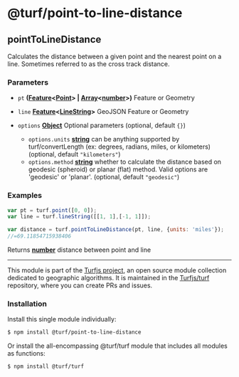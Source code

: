 # @turf/point-to-line-distance

<!-- Generated by documentation.js. Update this documentation by updating the source code. -->

## pointToLineDistance

Calculates the distance between a given point and the nearest point on a
line. Sometimes referred to as the cross track distance.

### Parameters

*   `pt` **([Feature][1]<[Point][2]> | [Array][3]<[number][4]>)** Feature or Geometry
*   `line` **[Feature][1]<[LineString][5]>** GeoJSON Feature or Geometry
*   `options` **[Object][6]** Optional parameters (optional, default `{}`)

    *   `options.units` **[string][7]** can be anything supported by turf/convertLength
        (ex: degrees, radians, miles, or kilometers) (optional, default `"kilometers"`)
    *   `options.method` **[string][7]** whether to calculate the distance based on geodesic (spheroid) or
        planar (flat) method. Valid options are 'geodesic' or 'planar'. (optional, default `"geodesic"`)

### Examples

```javascript
var pt = turf.point([0, 0]);
var line = turf.lineString([[1, 1],[-1, 1]]);

var distance = turf.pointToLineDistance(pt, line, {units: 'miles'});
//=69.11854715938406
```

Returns **[number][4]** distance between point and line

[1]: https://tools.ietf.org/html/rfc7946#section-3.2

[2]: https://tools.ietf.org/html/rfc7946#section-3.1.2

[3]: https://developer.mozilla.org/docs/Web/JavaScript/Reference/Global_Objects/Array

[4]: https://developer.mozilla.org/docs/Web/JavaScript/Reference/Global_Objects/Number

[5]: https://tools.ietf.org/html/rfc7946#section-3.1.4

[6]: https://developer.mozilla.org/docs/Web/JavaScript/Reference/Global_Objects/Object

[7]: https://developer.mozilla.org/docs/Web/JavaScript/Reference/Global_Objects/String

<!-- This file is automatically generated. Please don't edit it directly. If you find an error, edit the source file of the module in question (likely index.js or index.ts), and re-run "yarn docs" from the root of the turf project. -->

---

This module is part of the [Turfjs project](https://turfjs.org/), an open source module collection dedicated to geographic algorithms. It is maintained in the [Turfjs/turf](https://github.com/Turfjs/turf) repository, where you can create PRs and issues.

### Installation

Install this single module individually:

```sh
$ npm install @turf/point-to-line-distance
```

Or install the all-encompassing @turf/turf module that includes all modules as functions:

```sh
$ npm install @turf/turf
```
